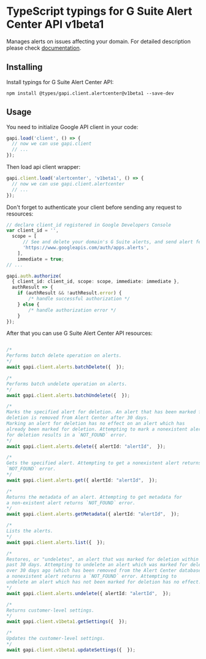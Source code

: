 # TypeScript typings for G Suite Alert Center API v1beta1

Manages alerts on issues affecting your domain.
For detailed description please check [documentation](https://developers.google.com/admin-sdk/alertcenter/).

## Installing

Install typings for G Suite Alert Center API:

```
npm install @types/gapi.client.alertcenter@v1beta1 --save-dev
```

## Usage

You need to initialize Google API client in your code:

```typescript
gapi.load('client', () => {
  // now we can use gapi.client
  // ...
});
```

Then load api client wrapper:

```typescript
gapi.client.load('alertcenter', 'v1beta1', () => {
  // now we can use gapi.client.alertcenter
  // ...
});
```

Don't forget to authenticate your client before sending any request to resources:

```typescript
// declare client_id registered in Google Developers Console
var client_id = '',
  scope = [ 
      // See and delete your domain's G Suite alerts, and send alert feedback
      'https://www.googleapis.com/auth/apps.alerts',
    ],
    immediate = true;
// ...

gapi.auth.authorize(
  { client_id: client_id, scope: scope, immediate: immediate },
  authResult => {
    if (authResult && !authResult.error) {
        /* handle successful authorization */
    } else {
        /* handle authorization error */
    }
});
```

After that you can use G Suite Alert Center API resources:

```typescript

/*
Performs batch delete operation on alerts.
*/
await gapi.client.alerts.batchDelete({  });

/*
Performs batch undelete operation on alerts.
*/
await gapi.client.alerts.batchUndelete({  });

/*
Marks the specified alert for deletion. An alert that has been marked for
deletion is removed from Alert Center after 30 days.
Marking an alert for deletion has no effect on an alert which has
already been marked for deletion. Attempting to mark a nonexistent alert
for deletion results in a `NOT_FOUND` error.
*/
await gapi.client.alerts.delete({ alertId: "alertId",  });

/*
Gets the specified alert. Attempting to get a nonexistent alert returns
`NOT_FOUND` error.
*/
await gapi.client.alerts.get({ alertId: "alertId",  });

/*
Returns the metadata of an alert. Attempting to get metadata for
a non-existent alert returns `NOT_FOUND` error.
*/
await gapi.client.alerts.getMetadata({ alertId: "alertId",  });

/*
Lists the alerts.
*/
await gapi.client.alerts.list({  });

/*
Restores, or "undeletes", an alert that was marked for deletion within the
past 30 days. Attempting to undelete an alert which was marked for deletion
over 30 days ago (which has been removed from the Alert Center database) or
a nonexistent alert returns a `NOT_FOUND` error. Attempting to
undelete an alert which has not been marked for deletion has no effect.
*/
await gapi.client.alerts.undelete({ alertId: "alertId",  });

/*
Returns customer-level settings.
*/
await gapi.client.v1beta1.getSettings({  });

/*
Updates the customer-level settings.
*/
await gapi.client.v1beta1.updateSettings({  });
```
